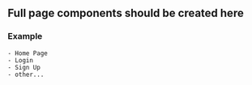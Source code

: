 ## Full page components should be created here

### Example
    - Home Page
    - Login
    - Sign Up
    - other...